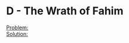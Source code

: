 # D - The Wrath of Fahim
[Problem:](https://codeforces.com/gym/374471/problem/D)\
[Solution:](https://codeforces.com/gym/374471/submission/156875220)


